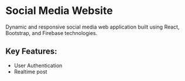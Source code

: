 # Social Media Website

Dynamic and responsive social media web application built using React, Bootstrap, and Firebase technologies.

## Key Features:
- User Authentication
- Realtime post

